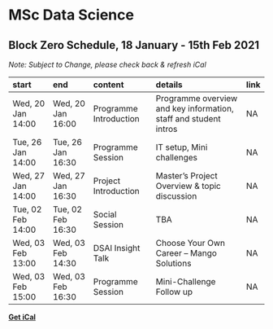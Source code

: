 # MSc Data Science

## Block Zero Schedule, 18 January - 15th Feb 2021

*Note: Subject to Change, please check back & refresh iCal*

| start             | end               | content                | details                                                          | link |
|:------------------|:------------------|:-----------------------|:-----------------------------------------------------------------|:-----|
| Wed, 20 Jan 14:00 | Wed, 20 Jan 16:00 | Programme Introduction | Programme overview and key information, staff and student intros | NA   |
| Tue, 26 Jan 14:00 | Tue, 26 Jan 16:30 | Programme Session      | IT setup, Mini challenges                                        | NA   |
| Wed, 27 Jan 14:00 | Wed, 27 Jan 16:30 | Project Introduction   | Master’s Project Overview & topic discussion                     | NA   |
| Tue, 02 Feb 14:00 | Tue, 02 Feb 16:30 | Social Session         | TBA                                                              | NA   |
| Wed, 03 Feb 13:00 | Wed, 03 Feb 14:30 | DSAI Insight Talk      | Choose Your Own Career – Mango Solutions                         | NA   |
| Wed, 03 Feb 15:00 | Wed, 03 Feb 16:30 | Programme Session      | Mini-Challenge Follow up                                         | NA   |

**[Get iCal](INB112blockzero.ics)**
